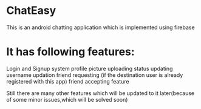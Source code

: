 # ChatEasy
This is an android chatting application which is implemented using firebase 
# It has following features:
Login and Signup system
profile picture uploading
status updating
username updation
friend requesting (if the destination user is already registered with this app)
friend accepting feature

Still there are many other features which will be updated to it later(because of some minor issues,which will be solved soon)
